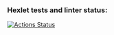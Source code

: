 ### Hexlet tests and linter status:
[![Actions Status](https://github.com/SZDRAGER/python-project-lvl1/workflows/hexlet-check/badge.svg)](https://github.com/SZDRAGER/python-project-lvl1/actions)